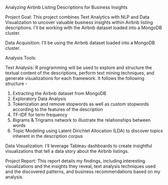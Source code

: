 Analyzing Airbnb Listing Descriptions for Business Insights

Project Goal:
This project combines Text Analytics with NLP and Data Visualization to uncover valuable business insights within Airbnb listing descriptions.  I'll be working with the Airbnb dataset loaded into a MongoDB cluster.

Data Acquisition:
I'll be using the Airbnb dataset loaded into a MongoDB cluster. 

Analysis Tools:

Text Analysis: R programming will be used to explore and structure the textual content of the descriptions, perform text mining techniques, and generate visualizations for each framework.
It follows the following structure -
1. Extracting the Airbnb dataset from MongoDB
2. Exploratory Data Analysis
3. Tokenization and remove stopwords as well as custom stopwords according to the features of the description
4. TF-IDF for term frequency
5. Bigrams & Trigrams network to illustrate the relationships between words
6. Topic Modeling using Latent Dirichlet Allocation (LDA) to discover topics inherent in the description corpus

Data Visualization: I'll leverage Tableau dashboards to create insightful visualizations that tell a data story about the Airbnb listings.

Project Report: This report details my findings, including interesting visualizations and the insights they reveal, text analysis techniques used and the discovered patterns, and business recommendations based on my analysis.

